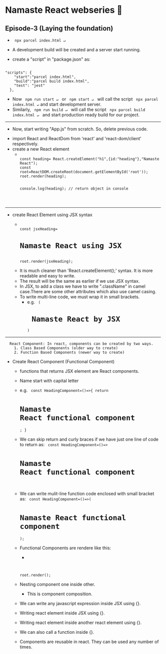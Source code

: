 # Namaste React webseries 🚀

## Episode-3 (Laying the foundation)

*  <code> npx parcel index.html ↵ </code>
  - A development build will be created and a server start running.

*   create a "script" in "package.json" as:
<code>
"scripts": {
    "start":"parcel index.html",
    "build":"parcel build index.html",
    "test": "jest"
  },
</code>

*   Now <code> npm run start ↵ </code> or <code> npm start ↵ </code> will call the script <code> npx parcel index.html ↵</code> and start development server. 
*   Similarly, <code> npm run build ↵ </code> will call the script <code> npx parcel build index.html ↵ </code> and start production ready build for our project.

--------------------------------------------------------------------------------------------------------------------------

*   Now, start writing "App.js" from scratch. So, delete previous code.
  - import React and ReactDom from 'react' and 'react-dom/client' respectively.
  - create a new React element
    - <code>
      const heading= React.createElement("h1",{id:"heading"},"Namaste React");
      const root=ReactDOM.createRoot(document.getElementById('root'));
      root.render(heading);

      console.log(heading); // return object in console
    </code>

--------------------------------------------------------------------------------------------------------------------------

*   create React Element using JSX syntax

    - 
        <code>
      const jsxHeading=<h1 id="heading">Namaste React using JSX</h1>
      root.render(jsxHeading);
        </code>
    - It is much cleaner than 'React.createElement();' syntax. It is more readable and easy to write.
    - The result will be the same as earlier if we use JSX syntax.
    - In JSX, to add a class we have to write ".className" in camel case.There are some other attributes which also use  camel casing.
    - To write multi-line code, we must wrap it in small brackets.
      - e.g. <code>
              (<h1 className="head">
              Namaste React by JSX
              </h1>)
              </code>

--------------------------------------------------------------------------------------------------------------------------

      React Component: In react, components can be created by two ways.
        1. Class Based Components (older way to create)
        2. Function Based Components (newer way to create)

*  Create React Component (Functional Component)
    - functions that returns JSX element are React components.
    - Name start with capital letter
    - e.g. <code>
              const HeadingComponent=()=>{
              return <h1>Namaste React functional component</h1>;
              }
            </code>
    -  We can skip return and curly braces if we have just one line of code to return as:
            <code>
              const HeadingComponent=()=><h1>Namaste React functional component</h1>
            </code>
    -  We can write mulit-line function code enclosed with small bracket as:
            <code>
            const HeadingComponent=()=>(<h1>Namaste React functional component</h1>); 
            </code>       

    -   Functional Components are rendere like this:
          - <code>
          root.render(<HeadingComponent/>);
            </code>

    -   Nesting component one inside other.
        - This is component composition.

    -   We can write any javascript expression inside JSX  using {}.
    -   Writing react element inside JSX using {}.
    -   Writing react element inside another react element  using {}.
    -   We can also call a function inside {}.
    -   Components are reusable in react. They can be used any number of times.